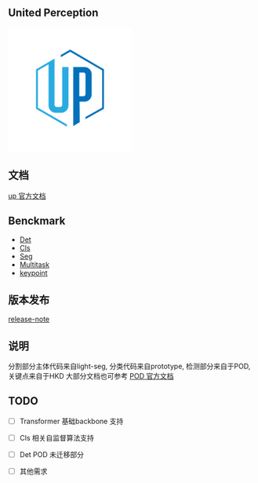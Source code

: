 ## United Perception

<img src=./up-logo.png width=50% />


## 文档

[up 官方文档](http://spring.sensetime.com/docs/up/index.html)
## Benckmark

* [Det](benchmark/detection_benchmark.md)
* [Cls](benchmark/classification_benchmark.md)
* [Seg](benchmark/semantic_benchmark.md)
* [Multitask](benchmark/multitask_benchmark.md)
* [keypoint](benchmark/keypoint_benchmark.md)

## 版本发布

[release-note](https://confluence.sensetime.com/pages/viewpage.action?pageId=376865557)

## 说明

分割部分主体代码来自light-seg, 分类代码来自prototype, 检测部分来自于POD, 关键点来自于HKD
大部分文档也可参考 [POD 官方文档](http://spring.sensetime.com/docs/pod/index.html)

## TODO
- [ ] Transformer 基础backbone 支持
- [ ] Cls 相关自监督算法支持
- [ ] Det POD 未迁移部分
- [ ] 其他需求

